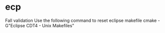 ecp
===

Fall validation
Use the following command to reset eclipse makefile
cmake -G"Eclipse CDT4 - Unix Makefiles"